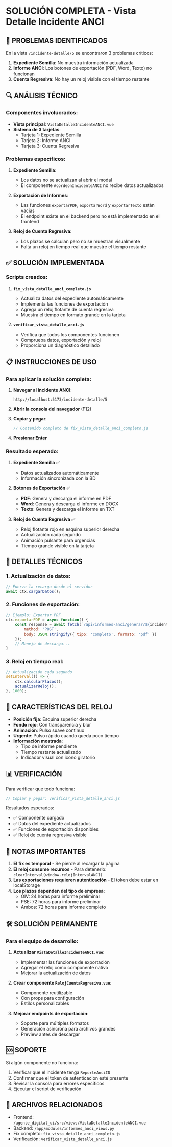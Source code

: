 # SOLUCIÓN COMPLETA - Vista Detalle Incidente ANCI

## 🎯 PROBLEMAS IDENTIFICADOS

En la vista `/incidente-detalle/5` se encontraron 3 problemas críticos:

1. **Expediente Semilla**: No muestra información actualizada
2. **Informe ANCI**: Los botones de exportación (PDF, Word, Texto) no funcionan
3. **Cuenta Regresiva**: No hay un reloj visible con el tiempo restante

## 🔍 ANÁLISIS TÉCNICO

### Componentes involucrados:
- **Vista principal**: `VistaDetalleIncidenteANCI.vue`
- **Sistema de 3 tarjetas**:
  - Tarjeta 1: Expediente Semilla
  - Tarjeta 2: Informe ANCI  
  - Tarjeta 3: Cuenta Regresiva

### Problemas específicos:

1. **Expediente Semilla**:
   - Los datos no se actualizan al abrir el modal
   - El componente `AcordeonIncidenteANCI` no recibe datos actualizados

2. **Exportación de Informes**:
   - Las funciones `exportarPDF`, `exportarWord` y `exportarTexto` están vacías
   - El endpoint existe en el backend pero no está implementado en el frontend

3. **Reloj de Cuenta Regresiva**:
   - Los plazos se calculan pero no se muestran visualmente
   - Falta un reloj en tiempo real que muestre el tiempo restante

## ✅ SOLUCIÓN IMPLEMENTADA

### Scripts creados:

1. **`fix_vista_detalle_anci_completo.js`**
   - Actualiza datos del expediente automáticamente
   - Implementa las funciones de exportación
   - Agrega un reloj flotante de cuenta regresiva
   - Muestra el tiempo en formato grande en la tarjeta

2. **`verificar_vista_detalle_anci.js`**
   - Verifica que todos los componentes funcionen
   - Comprueba datos, exportación y reloj
   - Proporciona un diagnóstico detallado

## 📋 INSTRUCCIONES DE USO

### Para aplicar la solución completa:

1. **Navegar al incidente ANCI**:
   ```
   http://localhost:5173/incidente-detalle/5
   ```

2. **Abrir la consola del navegador** (F12)

3. **Copiar y pegar**:
   ```javascript
   // Contenido completo de fix_vista_detalle_anci_completo.js
   ```

4. **Presionar Enter**

### Resultado esperado:

1. **Expediente Semilla** ✅
   - Datos actualizados automáticamente
   - Información sincronizada con la BD

2. **Botones de Exportación** ✅
   - **PDF**: Genera y descarga el informe en PDF
   - **Word**: Genera y descarga el informe en DOCX
   - **Texto**: Genera y descarga el informe en TXT

3. **Reloj de Cuenta Regresiva** ✅
   - Reloj flotante rojo en esquina superior derecha
   - Actualización cada segundo
   - Animación pulsante para urgencias
   - Tiempo grande visible en la tarjeta

## 🔧 DETALLES TÉCNICOS

### 1. Actualización de datos:
```javascript
// Fuerza la recarga desde el servidor
await ctx.cargarDatos();
```

### 2. Funciones de exportación:
```javascript
// Ejemplo: Exportar PDF
ctx.exportarPDF = async function() {
    const response = await fetch(`/api/informes-anci/generar/${incidenteId}`, {
        method: 'POST',
        body: JSON.stringify({ tipo: 'completo', formato: 'pdf' })
    });
    // Manejo de descarga...
}
```

### 3. Reloj en tiempo real:
```javascript
// Actualización cada segundo
setInterval(() => {
    ctx.calcularPlazos();
    actualizarReloj();
}, 1000);
```

## 🎨 CARACTERÍSTICAS DEL RELOJ

- **Posición fija**: Esquina superior derecha
- **Fondo rojo**: Con transparencia y blur
- **Animación**: Pulso suave continuo
- **Urgente**: Pulso rápido cuando queda poco tiempo
- **Información mostrada**:
  - Tipo de informe pendiente
  - Tiempo restante actualizado
  - Indicador visual con icono giratorio

## 📊 VERIFICACIÓN

Para verificar que todo funciona:

```javascript
// Copiar y pegar: verificar_vista_detalle_anci.js
```

Resultados esperados:
- ✅ Componente cargado
- ✅ Datos del expediente actualizados
- ✅ Funciones de exportación disponibles
- ✅ Reloj de cuenta regresiva visible

## 🚨 NOTAS IMPORTANTES

1. **El fix es temporal** - Se pierde al recargar la página
2. **El reloj consume recursos** - Para detenerlo: `clearInterval(window.relojIntervalANCI)`
3. **Las exportaciones requieren autenticación** - El token debe estar en localStorage
4. **Los plazos dependen del tipo de empresa**:
   - OIV: 24 horas para informe preliminar
   - PSE: 72 horas para informe preliminar
   - Ambos: 72 horas para informe completo

## 🛠️ SOLUCIÓN PERMANENTE

### Para el equipo de desarrollo:

1. **Actualizar `VistaDetalleIncidenteANCI.vue`**:
   - Implementar las funciones de exportación
   - Agregar el reloj como componente nativo
   - Mejorar la actualización de datos

2. **Crear componente `RelojCuentaRegresiva.vue`**:
   - Componente reutilizable
   - Con props para configuración
   - Estilos personalizables

3. **Mejorar endpoints de exportación**:
   - Soporte para múltiples formatos
   - Generación asíncrona para archivos grandes
   - Preview antes de descargar

## 🆘 SOPORTE

Si algún componente no funciona:
1. Verificar que el incidente tenga `ReporteAnciID`
2. Confirmar que el token de autenticación esté presente
3. Revisar la consola para errores específicos
4. Ejecutar el script de verificación

## 📝 ARCHIVOS RELACIONADOS

- Frontend: `/agente_digital_ui/src/views/VistaDetalleIncidenteANCI.vue`
- Backend: `/app/modules/informes_anci_views.py`
- Fix completo: `fix_vista_detalle_anci_completo.js`
- Verificación: `verificar_vista_detalle_anci.js`